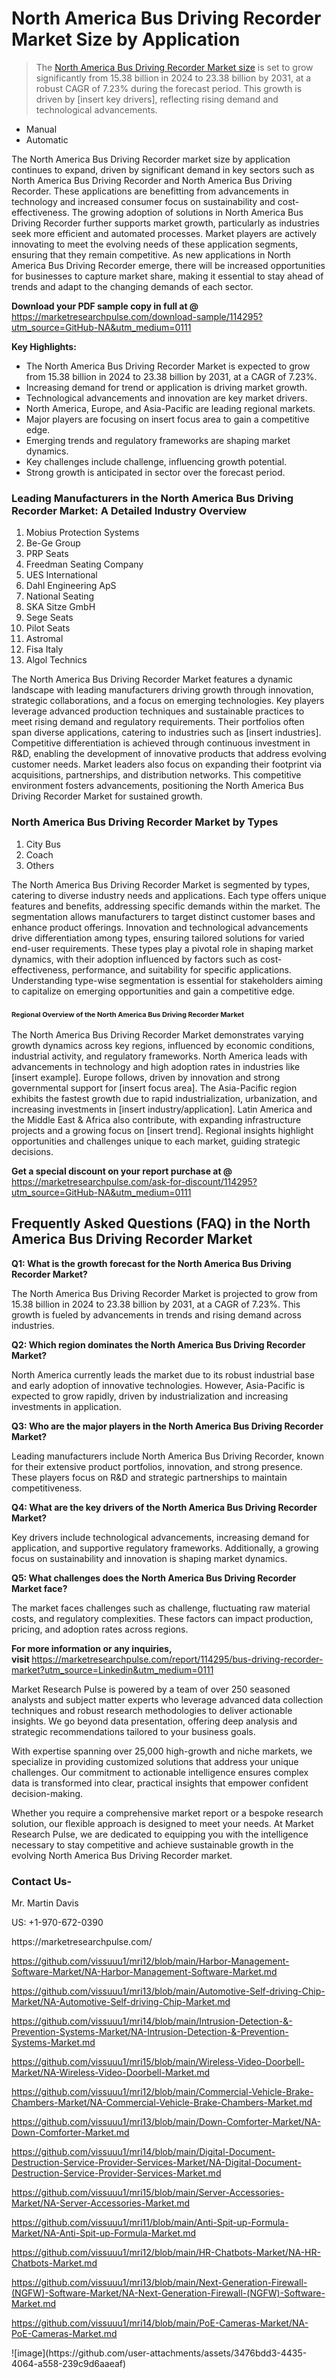 <h1>North America Bus Driving Recorder Market&nbsp;Size by Application</h1><blockquote><p>The <a href="https://marketresearchpulse.com/download-sample/114295?utm_source=GitHub-NA&amp;utm_medium=0111">North America Bus Driving Recorder Market size</a> is set to grow significantly from 15.38 billion in 2024 to 23.38 billion by 2031, at a robust CAGR of 7.23% during the forecast period. This growth is driven by [insert key drivers], reflecting rising demand and technological advancements.</p></blockquote><ul><li>Manual<li> Automatic</li></ul><p>The North America Bus Driving Recorder market size by application continues to expand, driven by significant demand in key sectors such as North America Bus Driving Recorder and North America Bus Driving Recorder. These applications are benefitting from advancements in technology and increased consumer focus on sustainability and cost-effectiveness. The growing adoption of solutions in North America Bus Driving Recorder further supports market growth, particularly as industries seek more efficient and automated processes. Market players are actively innovating to meet the evolving needs of these application segments, ensuring that they remain competitive. As new applications in North America Bus Driving Recorder emerge, there will be increased opportunities for businesses to capture market share, making it essential to stay ahead of trends and adapt to the changing demands of each sector.</p><p><strong>Download your PDF sample copy in full at @ </strong><a href="https://marketresearchpulse.com/download-sample/114295?utm_source=GitHub-NA&amp;utm_medium=0111">https://marketresearchpulse.com/download-sample/114295?utm_source=GitHub-NA&amp;utm_medium=0111</a></p><p><strong>Key Highlights: </strong></p><ul><li>The North America Bus Driving Recorder Market is expected to grow from 15.38 billion in 2024 to 23.38 billion by 2031, at a CAGR of 7.23%.</li><li>Increasing demand for trend or application is driving market growth.</li><li>Technological advancements and innovation are key market drivers.</li><li>North America, Europe, and Asia-Pacific are leading regional markets.</li><li>Major players are focusing on insert focus area to gain a competitive edge.</li><li>Emerging trends and regulatory frameworks are shaping market dynamics.</li><li>Key challenges include challenge, influencing growth potential.</li><li>Strong growth is anticipated in sector over the forecast period.</li></ul><h3>Leading Manufacturers in the North America Bus Driving Recorder Market: A Detailed Industry Overview</h3><ol><li>Mobius Protection Systems</li><li>Be-Ge Group</li><li>PRP Seats</li><li>Freedman Seating Company</li><li>UES International</li><li>Dahl Engineering ApS</li><li>National Seating</li><li>SKA Sitze GmbH</li><li>Sege Seats</li><li>Pilot Seats</li><li>Astromal</li><li>Fisa Italy</li><li>Algol Technics</li></ol><div class="flex max-w-full flex-col flex-grow"><div class="min-h-8 text-message flex w-full flex-col items-end gap-2 whitespace-normal break-words [.text-message+&amp;]:mt-5" dir="auto" data-message-author-role="assistant" data-message-id="fd8432e4-4910-450d-b182-61b7bfb0a01f" data-message-model-slug="gpt-4o"><div class="flex w-full flex-col gap-1 empty:hidden first:pt-[3px]"><div class="markdown prose w-full break-words dark:prose-invert light"><p>The North America Bus Driving Recorder Market features a dynamic landscape with leading manufacturers driving growth through innovation, strategic collaborations, and a focus on emerging technologies. Key players leverage advanced production techniques and sustainable practices to meet rising demand and regulatory requirements. Their portfolios often span diverse applications, catering to industries such as [insert industries]. Competitive differentiation is achieved through continuous investment in R&amp;D, enabling the development of innovative products that address evolving customer needs. Market leaders also focus on expanding their footprint via acquisitions, partnerships, and distribution networks. This competitive environment fosters advancements, positioning the North America Bus Driving Recorder Market for sustained growth.</p></div></div></div></div><h3>North America Bus Driving Recorder Market by Types</h3><ol><li>City Bus<li> Coach<li> Others</li></ol><div class="flex max-w-full flex-col flex-grow"><div class="min-h-8 text-message flex w-full flex-col items-end gap-2 whitespace-normal break-words [.text-message+&amp;]:mt-5" dir="auto" data-message-author-role="assistant" data-message-id="084470be-0bb7-4664-bddf-5156b4f41249" data-message-model-slug="gpt-4o-mini"><div class="flex w-full flex-col gap-1 empty:hidden first:pt-[3px]"><div class="markdown prose w-full break-words dark:prose-invert light"><p>The North America Bus Driving Recorder Market is segmented by types, catering to diverse industry needs and applications. Each type offers unique features and benefits, addressing specific demands within the market. The segmentation allows manufacturers to target distinct customer bases and enhance product offerings. Innovation and technological advancements drive differentiation among types, ensuring tailored solutions for varied end-user requirements. These types play a pivotal role in shaping market dynamics, with their adoption influenced by factors such as cost-effectiveness, performance, and suitability for specific applications. Understanding type-wise segmentation is essential for stakeholders aiming to capitalize on emerging opportunities and gain a competitive edge.</p></div></div></div></div><h3><span style="font-size: 11px;">Regional Overview of the North America Bus Driving Recorder Market</span></h3><div class="flex max-w-full flex-col flex-grow"><div class="min-h-8 text-message flex w-full flex-col items-end gap-2 whitespace-normal break-words [.text-message+&amp;]:mt-5" dir="auto" data-message-author-role="assistant" data-message-id="e9038762-ce64-4e30-91c9-9bd413514231" data-message-model-slug="gpt-4o-mini"><div class="flex w-full flex-col gap-1 empty:hidden first:pt-[3px]"><div class="markdown prose w-full break-words dark:prose-invert light"><p>The North America Bus Driving Recorder Market demonstrates varying growth dynamics across key regions, influenced by economic conditions, industrial activity, and regulatory frameworks. North America leads with advancements in technology and high adoption rates in industries like [insert example]. Europe follows, driven by innovation and strong governmental support for [insert focus area]. The Asia-Pacific region exhibits the fastest growth due to rapid industrialization, urbanization, and increasing investments in [insert industry/application]. Latin America and the Middle East &amp; Africa also contribute, with expanding infrastructure projects and a growing focus on [insert trend]. Regional insights highlight opportunities and challenges unique to each market, guiding strategic decisions.</p></div></div></div></div><p><strong>Get a special discount on your report purchase at @ </strong><a href="https://marketresearchpulse.com/ask-for-discount/114295?utm_source=GitHub-NA&amp;utm_medium=0111">https://marketresearchpulse.com/ask-for-discount/114295?utm_source=GitHub-NA&amp;utm_medium=0111</a></p><h2>Frequently Asked Questions (FAQ) in the North America Bus Driving Recorder Market</h2><p><strong>Q1: What is the growth forecast for the North America Bus Driving Recorder Market?</strong></p><p>The North America Bus Driving Recorder Market is projected to grow from 15.38 billion in 2024 to 23.38 billion by 2031, at a CAGR of 7.23%. This growth is fueled by advancements in trends and rising demand across industries.</p><p><strong>Q2: Which region dominates the North America Bus Driving Recorder Market?</strong></p><p>North America currently leads the market due to its robust industrial base and early adoption of innovative technologies. However, Asia-Pacific is expected to grow rapidly, driven by industrialization and increasing investments in application.</p><p><strong>Q3: Who are the major players in the North America Bus Driving Recorder Market?</strong></p><p>Leading manufacturers include North America Bus Driving Recorder, known for their extensive product portfolios, innovation, and strong presence. These players focus on R&amp;D and strategic partnerships to maintain competitiveness.</p><p><strong>Q4: What are the key drivers of the North America Bus Driving Recorder Market?</strong></p><p>Key drivers include technological advancements, increasing demand for application, and supportive regulatory frameworks. Additionally, a growing focus on sustainability and innovation is shaping market dynamics.</p><p><strong>Q5: What challenges does the North America Bus Driving Recorder Market face?</strong></p><p>The market faces challenges such as challenge, fluctuating raw material costs, and regulatory complexities. These factors can impact production, pricing, and adoption rates across regions.</p><p><strong>For more information or any inquiries, visit&nbsp;</strong><a href="https://marketresearchpulse.com/report/114295/bus-driving-recorder-market?utm_source=Linkedin&utm_medium=0111">https://marketresearchpulse.com/report/114295/bus-driving-recorder-market?utm_source=Linkedin&utm_medium=0111</a></p><p>Market Research Pulse is powered by a team of over 250 seasoned analysts and subject matter experts who leverage advanced data collection techniques and robust research methodologies to deliver actionable insights. We go beyond data presentation, offering deep analysis and strategic recommendations tailored to your business goals.</p><p>With expertise spanning over 25,000 high-growth and niche markets, we specialize in providing customized solutions that address your unique challenges. Our commitment to actionable intelligence ensures complex data is transformed into clear, practical insights that empower confident decision-making.</p><p>Whether you require a comprehensive market report or a bespoke research solution, our flexible approach is designed to meet your needs. At Market Research Pulse, we are dedicated to equipping you with the intelligence necessary to stay competitive and achieve sustainable growth in the evolving North America Bus Driving Recorder market.</p><h3><strong>Contact Us-</strong></h3><p>Mr. Martin Davis</p><p>US: +1-970-672-0390</p><p>https://marketresearchpulse.com/</p><p><a href="https://github.com/vissuuu1/mri12/blob/main/Harbor-Management-Software-Market/NA-Harbor-Management-Software-Market.md">https://github.com/vissuuu1/mri12/blob/main/Harbor-Management-Software-Market/NA-Harbor-Management-Software-Market.md</a></p><p><a href="https://github.com/vissuuu1/mri13/blob/main/Automotive-Self-driving-Chip-Market/NA-Automotive-Self-driving-Chip-Market.md">https://github.com/vissuuu1/mri13/blob/main/Automotive-Self-driving-Chip-Market/NA-Automotive-Self-driving-Chip-Market.md</a></p><p><a href="https://github.com/vissuuu1/mri14/blob/main/Intrusion-Detection-&-Prevention-Systems-Market/NA-Intrusion-Detection-&-Prevention-Systems-Market.md">https://github.com/vissuuu1/mri14/blob/main/Intrusion-Detection-&-Prevention-Systems-Market/NA-Intrusion-Detection-&-Prevention-Systems-Market.md</a></p><p><a href="https://github.com/vissuuu1/mri15/blob/main/Wireless-Video-Doorbell-Market/NA-Wireless-Video-Doorbell-Market.md">https://github.com/vissuuu1/mri15/blob/main/Wireless-Video-Doorbell-Market/NA-Wireless-Video-Doorbell-Market.md</a></p><p><a href="https://github.com/vissuuu1/mri12/blob/main/Commercial-Vehicle-Brake-Chambers-Market/NA-Commercial-Vehicle-Brake-Chambers-Market.md">https://github.com/vissuuu1/mri12/blob/main/Commercial-Vehicle-Brake-Chambers-Market/NA-Commercial-Vehicle-Brake-Chambers-Market.md</a></p><p><a href="https://github.com/vissuuu1/mri13/blob/main/Down-Comforter-Market/NA-Down-Comforter-Market.md">https://github.com/vissuuu1/mri13/blob/main/Down-Comforter-Market/NA-Down-Comforter-Market.md</a></p><p><a href="https://github.com/vissuuu1/mri14/blob/main/Digital-Document-Destruction-Service-Provider-Services-Market/NA-Digital-Document-Destruction-Service-Provider-Services-Market.md">https://github.com/vissuuu1/mri14/blob/main/Digital-Document-Destruction-Service-Provider-Services-Market/NA-Digital-Document-Destruction-Service-Provider-Services-Market.md</a></p><p><a href="https://github.com/vissuuu1/mri15/blob/main/Server-Accessories-Market/NA-Server-Accessories-Market.md">https://github.com/vissuuu1/mri15/blob/main/Server-Accessories-Market/NA-Server-Accessories-Market.md</a></p><p><a href="https://github.com/vissuuu1/mri11/blob/main/Anti-Spit-up-Formula-Market/NA-Anti-Spit-up-Formula-Market.md">https://github.com/vissuuu1/mri11/blob/main/Anti-Spit-up-Formula-Market/NA-Anti-Spit-up-Formula-Market.md</a></p><p><a href="https://github.com/vissuuu1/mri12/blob/main/HR-Chatbots-Market/NA-HR-Chatbots-Market.md">https://github.com/vissuuu1/mri12/blob/main/HR-Chatbots-Market/NA-HR-Chatbots-Market.md</a></p><p><a href="https://github.com/vissuuu1/mri13/blob/main/Next-Generation-Firewall-(NGFW)-Software-Market/NA-Next-Generation-Firewall-(NGFW)-Software-Market.md">https://github.com/vissuuu1/mri13/blob/main/Next-Generation-Firewall-(NGFW)-Software-Market/NA-Next-Generation-Firewall-(NGFW)-Software-Market.md</a></p><p><a href="https://github.com/vissuuu1/mri14/blob/main/PoE-Cameras-Market/NA-PoE-Cameras-Market.md">https://github.com/vissuuu1/mri14/blob/main/PoE-Cameras-Market/NA-PoE-Cameras-Market.md</a></p>
![image](https://github.com/user-attachments/assets/3476bdd3-4435-4064-a558-239c9d6aaeaf)
